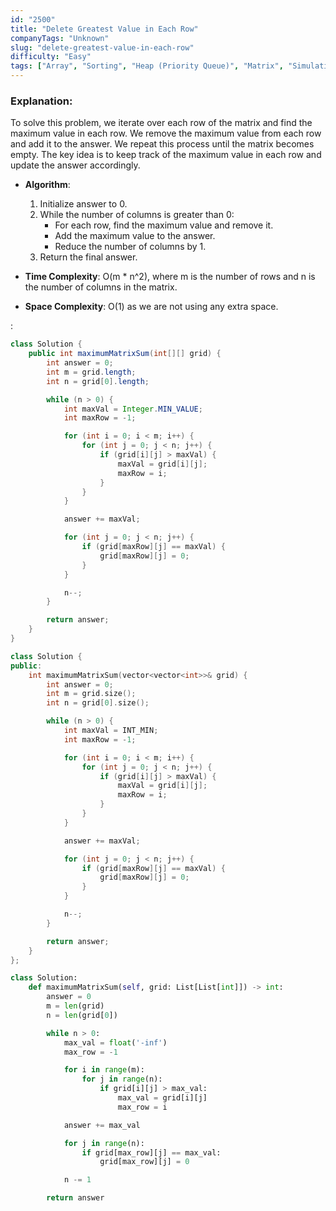 ```yaml
---
id: "2500"
title: "Delete Greatest Value in Each Row"
companyTags: "Unknown"
slug: "delete-greatest-value-in-each-row"
difficulty: "Easy"
tags: ["Array", "Sorting", "Heap (Priority Queue)", "Matrix", "Simulation"]
---
```


### Explanation:
To solve this problem, we iterate over each row of the matrix and find the maximum value in each row. We remove the maximum value from each row and add it to the answer. We repeat this process until the matrix becomes empty. The key idea is to keep track of the maximum value in each row and update the answer accordingly.

- **Algorithm**:
  1. Initialize answer to 0.
  2. While the number of columns is greater than 0:
     - For each row, find the maximum value and remove it.
     - Add the maximum value to the answer.
     - Reduce the number of columns by 1.
  3. Return the final answer.

- **Time Complexity**: O(m * n^2), where m is the number of rows and n is the number of columns in the matrix.
- **Space Complexity**: O(1) as we are not using any extra space.

:

```java
class Solution {
    public int maximumMatrixSum(int[][] grid) {
        int answer = 0;
        int m = grid.length;
        int n = grid[0].length;

        while (n > 0) {
            int maxVal = Integer.MIN_VALUE;
            int maxRow = -1;

            for (int i = 0; i < m; i++) {
                for (int j = 0; j < n; j++) {
                    if (grid[i][j] > maxVal) {
                        maxVal = grid[i][j];
                        maxRow = i;
                    }
                }
            }

            answer += maxVal;

            for (int j = 0; j < n; j++) {
                if (grid[maxRow][j] == maxVal) {
                    grid[maxRow][j] = 0;
                }
            }

            n--;
        }

        return answer;
    }
}
```

```cpp
class Solution {
public:
    int maximumMatrixSum(vector<vector<int>>& grid) {
        int answer = 0;
        int m = grid.size();
        int n = grid[0].size();

        while (n > 0) {
            int maxVal = INT_MIN;
            int maxRow = -1;

            for (int i = 0; i < m; i++) {
                for (int j = 0; j < n; j++) {
                    if (grid[i][j] > maxVal) {
                        maxVal = grid[i][j];
                        maxRow = i;
                    }
                }
            }

            answer += maxVal;

            for (int j = 0; j < n; j++) {
                if (grid[maxRow][j] == maxVal) {
                    grid[maxRow][j] = 0;
                }
            }

            n--;
        }

        return answer;
    }
};
```

```python
class Solution:
    def maximumMatrixSum(self, grid: List[List[int]]) -> int:
        answer = 0
        m = len(grid)
        n = len(grid[0])

        while n > 0:
            max_val = float('-inf')
            max_row = -1

            for i in range(m):
                for j in range(n):
                    if grid[i][j] > max_val:
                        max_val = grid[i][j]
                        max_row = i

            answer += max_val

            for j in range(n):
                if grid[max_row][j] == max_val:
                    grid[max_row][j] = 0

            n -= 1

        return answer
```
